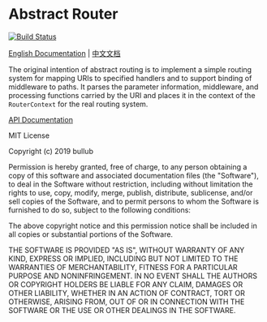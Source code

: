 # Abstract Router

[![Build Status](https://travis-ci.org/dart-router/abstract-router.svg?branch=master)](https://travis-ci.org/dart-router/abstract-router)

[English Documentation](./README.md) | [中文文档](./README.zh_cn.md)

The original intention of abstract routing is to implement a simple routing system for mapping URIs to specified handlers and to support binding of middleware to paths. It parses the parameter information, middleware, and processing functions carried by the URI and places it in the context of the `RouterContext` for the real routing system.


[API Documentation](doc/index.html)


MIT License

Copyright (c) 2019 bullub

Permission is hereby granted, free of charge, to any person obtaining a copy
of this software and associated documentation files (the "Software"), to deal
in the Software without restriction, including without limitation the rights
to use, copy, modify, merge, publish, distribute, sublicense, and/or sell
copies of the Software, and to permit persons to whom the Software is
furnished to do so, subject to the following conditions:

The above copyright notice and this permission notice shall be included in all
copies or substantial portions of the Software.

THE SOFTWARE IS PROVIDED "AS IS", WITHOUT WARRANTY OF ANY KIND, EXPRESS OR
IMPLIED, INCLUDING BUT NOT LIMITED TO THE WARRANTIES OF MERCHANTABILITY,
FITNESS FOR A PARTICULAR PURPOSE AND NONINFRINGEMENT. IN NO EVENT SHALL THE
AUTHORS OR COPYRIGHT HOLDERS BE LIABLE FOR ANY CLAIM, DAMAGES OR OTHER
LIABILITY, WHETHER IN AN ACTION OF CONTRACT, TORT OR OTHERWISE, ARISING FROM,
OUT OF OR IN CONNECTION WITH THE SOFTWARE OR THE USE OR OTHER DEALINGS IN THE
SOFTWARE.
